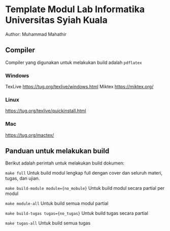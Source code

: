# Template Modul Lab Informatika Universitas Syiah Kuala

Author: Muhammad Mahathir

## Compiler

Compiler yang digunakan untuk melakukan build adalah `pdflatex`

### Windows
TexLive https://tug.org/texlive/windows.html
Miktex https://miktex.org/

### Linux

https://tug.org/texlive/quickinstall.html

### Mac

https://tug.org/mactex/

## Panduan untuk melakukan build

Berikut adalah perintah untuk melakukan build dokumen:

`make full` Untuk build modul lengkap full dengan cover dan seluruh materi, tugas, dan ujian.

`make build-module module={no_mobule}` Untuk build modul secara partial per modul

`make module-all` Untuk build semua modul partial

`make build-tugas tugas={no_tugas}` Untuk build tugas secara partial

`make tugas-all` Untuk build semua tugas




